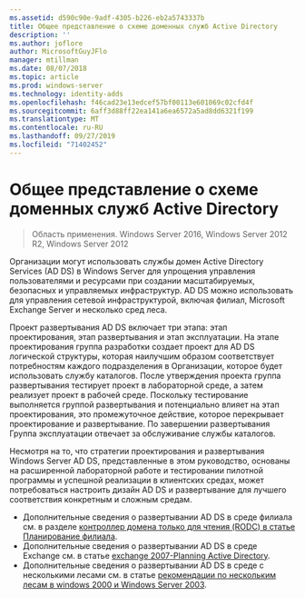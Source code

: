 ```yaml
---
ms.assetid: d590c90e-9adf-4305-b226-eb2a5743337b
title: Общее представление о схеме доменных служб Active Directory
description: ''
ms.author: joflore
author: MicrosoftGuyJFlo
manager: mtillman
ms.date: 08/07/2018
ms.topic: article
ms.prod: windows-server
ms.technology: identity-adds
ms.openlocfilehash: f46cad23e13edcef57bf00113e601069c02cfd4f
ms.sourcegitcommit: 6aff3d88ff22ea141a6ea6572a5ad8dd6321f199
ms.translationtype: MT
ms.contentlocale: ru-RU
ms.lasthandoff: 09/27/2019
ms.locfileid: "71402452"
---
```

# <a name="understanding-ad-ds-design"></a>Общее представление о схеме доменных служб Active Directory

>Область применения. Windows Server 2016, Windows Server 2012 R2, Windows Server 2012

Организации могут использовать службы домен Active Directory Services (AD DS) в Windows Server для упрощения управления пользователями и ресурсами при создании масштабируемых, безопасных и управляемых инфраструктур. AD DS можно использовать для управления сетевой инфраструктурой, включая филиал, Microsoft Exchange Server и несколько сред леса.  
  
Проект развертывания AD DS включает три этапа: этап проектирования, этап развертывания и этап эксплуатации. На этапе проектирования группа разработки создает проект для AD DS логической структуры, которая наилучшим образом соответствует потребностям каждого подразделения в Организации, которое будет использовать службу каталогов. После утверждения проекта группа развертывания тестирует проект в лабораторной среде, а затем реализует проект в рабочей среде. Поскольку тестирование выполняется группой развертывания и потенциально влияет на этап проектирования, это промежуточное действие, которое перекрывает проектирование и развертывание. По завершении развертывания Группа эксплуатации отвечает за обслуживание службы каталогов.  
  
Несмотря на то, что стратегии проектирования и развертывания Windows Server AD DS, представленные в этом руководство, основаны на расширенной лабораторной работе и тестировании пилотной программы и успешной реализации в клиентских средах, может потребоваться настроить дизайн AD DS и развертывание для лучшего соответствия конкретным и сложным средам.
  
- Дополнительные сведения о развертывании AD DS в среде филиала см. в разделе [контроллер домена только для чтения (RODC) в статье Планирование филиала](https://go.microsoft.com/fwlink/?LinkId=100207).  
- Дополнительные сведения о развертывании AD DS в среде Exchange см. в статье [exchange 2007-Planning Active Directory](https://go.microsoft.com/fwlink/?LinkId=88904).  
- Дополнительные сведения о развертывании AD DS в среде с несколькими лесами см. в статье [рекомендации по нескольким лесам в windows 2000 и Windows Server 2003](https://go.microsoft.com/fwlink/?LinkId=88905).  

